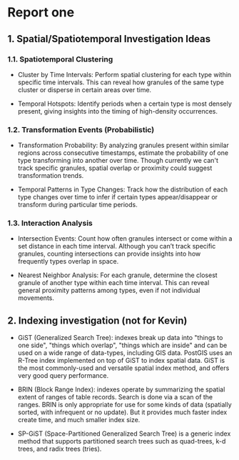 <h1>Report one</h1>

## 1. Spatial/Spatiotemporal Investigation Ideas
### 1.1. Spatiotemporal Clustering

- Cluster by Time Intervals: Perform spatial clustering for each type within specific time intervals. This can reveal how granules of the same type cluster or disperse in certain areas over time.

- Temporal Hotspots: Identify periods when a certain type is most densely present, giving insights into the timing of high-density occurrences.

### 1.2. Transformation Events (Probabilistic)

- Transformation Probability: By analyzing granules present within similar regions across consecutive timestamps, estimate the probability of one type transforming into another over time. Though currently we can't track specific granules, spatial overlap or proximity could suggest transformation trends.

- Temporal Patterns in Type Changes: Track how the distribution of each type changes over time to infer if certain types appear/disappear or transform during particular time periods.

### 1.3.  Interaction Analysis

- Intersection Events: Count how often granules intersect or come within a set distance in each time interval. Although you can’t track specific granules, counting intersections can provide insights into how frequently types overlap in space.

- Nearest Neighbor Analysis: For each granule, determine the closest granule of another type within each time interval. This can reveal general proximity patterns among types, even if not individual movements.

## 2. Indexing investigation (not for Kevin)
- GiST (Generalized Search Tree): indexes break up data into "things to one side", "things which overlap", "things which are inside" and can be used on a wide range of data-types, including GIS data. PostGIS uses an R-Tree index implemented on top of GiST to index spatial data. GiST is the most commonly-used and versatile spatial index method, and offers very good query performance.

- BRIN (Block Range Index): indexes operate by summarizing the spatial extent of ranges of table records. Search is done via a scan of the ranges. BRIN is only appropriate for use for some kinds of data (spatially sorted, with infrequent or no update). But it provides much faster index create time, and much smaller index size.

- SP-GiST (Space-Partitioned Generalized Search Tree) is a generic index method that supports partitioned search trees such as quad-trees, k-d trees, and radix trees (tries).